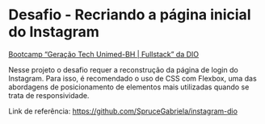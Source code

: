 # Desafio - Recriando a página inicial do Instagram

[Bootcamp “Geração Tech Unimed-BH | Fullstack” da DIO](https://web.dio.me/track/geracao-tech-unimed-bh-fullstack)

Nesse projeto o desafio requer a reconstrução  da página de login do Instagram. Para isso, é recomendado o uso de CSS com Flexbox, uma das abordagens de posicionamento de elementos mais utilizadas quando se trata de responsividade. 

Link de referência:
<https://github.com/SpruceGabriela/instagram-dio>

